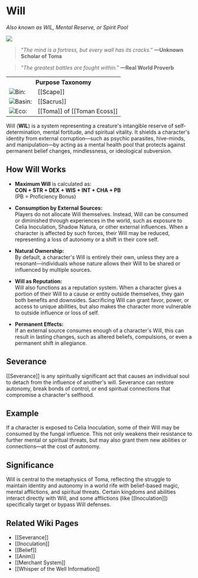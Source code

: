 <!-- wiki-header-section:start -->
# Will
_Also known as WIL, Mental Reserve, or Spirit Pool_

<img src="wiki_images/Will.png"><i></i></img>

> _"The mind is a fortress, but every wall has its cracks."_
> **—Unknown Scholar of Toma**

> _"The greatest battles are fought within."_
> **—Real World Proverb**

<!-- wiki-header-section:end -->

<!-- taxonomy-table-section:start -->
<div class="taxonomy-table">
  <table>
    <tr>
      <th colspan="3">Purpose Taxonomy</th>
    </tr>
    <tr>
      <td class="taxon-label"><img src="../svg/bin.svg" class="taxon-icon">Bin:</td>
      <td class="taxon-content" colspan="2">[[Scape]]</td>
    </tr>
    <tr>
      <td class="taxon-label"><img src="../svg/basin.svg" class="taxon-icon">Basin:</td>
      <td class="taxon-content" colspan="2">[[Sacrus]]</td>
    </tr>
    <tr>
      <td class="taxon-label"><img src="../svg/eco.svg" class="taxon-icon">Eco:</td>
      <td class="taxon-content" colspan="2">[[Toma]] of [[Toman Ecoss]]</td>
    </tr>
  </table>
</div>
<!-- taxonomy-table-section:end -->

Will (**WIL**) is a system representing a creature's intangible reserve of self-determination, mental fortitude, and spiritual vitality. It shields a character's identity from external corruption—such as psychic parasites, hive-minds, and manipulation—by acting as a mental health pool that protects against permanent belief changes, mindlessness, or ideological subversion.

## How Will Works

- **Maximum Will** is calculated as:  
  **CON + STR + DEX + WIS + INT + CHA + PB**  
  (PB = Proficiency Bonus)

- **Consumption by External Sources:**  
  Players do not allocate Will themselves. Instead, Will can be consumed or diminished through experiences in the world, such as exposure to Celia Inoculation, Shadow Natura, or other external influences. When a character is affected by such forces, their Will may be reduced, representing a loss of autonomy or a shift in their core self.

- **Natural Ownership:**  
  By default, a character's Will is entirely their own, unless they are a resonant—individuals whose nature allows their Will to be shared or influenced by multiple sources.

- **Will as Reputation:**  
  Will also functions as a reputation system. When a character gives a portion of their Will to a cause or entity outside themselves, they gain both benefits and downsides. Sacrificing Will can grant favor, power, or access to unique abilities, but also makes the character more vulnerable to outside influence or loss of self.

- **Permanent Effects:**  
  If an external source consumes enough of a character's Will, this can result in lasting changes, such as altered beliefs, compulsions, or even a permanent shift in allegiance.

## Severance

[[Severance]] is any spiritually significant act that causes an individual soul to detach from the influence of another's will. Severance can restore autonomy, break bonds of control, or end spiritual connections that compromise a character's selfhood.

## Example

If a character is exposed to Celia Inoculation, some of their Will may be consumed by the fungal influence. This not only weakens their resistance to further mental or spiritual threats, but may also grant them new abilities or connections—at the cost of autonomy.

## Significance

Will is central to the metaphysics of Toma, reflecting the struggle to maintain identity and autonomy in a world rife with belief-based magic, mental afflictions, and spiritual threats. Certain kingdoms and abilities interact directly with Will, and some afflictions (like [[Inoculation]]) specifically target or bypass Will defenses.

## Related Wiki Pages

- [[Severance]]
- [[Inoculation]]
- [[Belief]]
- [[Anim]]
- [[Merchant System]]
- [[Whisper of the Well Information]]